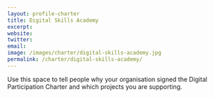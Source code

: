 ```yaml
---
layout: profile-charter
title: Digital Skills Academy
excerpt: 
website: 
twitter: 
email: 
image: /images/charter/digital-skills-academy.jpg
permalink: /charter/digital-skills-academy/
---
```


Use this space to tell people why your organisation signed the Digital Participation Charter and which projects you are supporting.